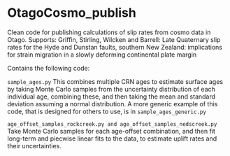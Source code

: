# OtagoCosmo_publish
Clean code for publishing calculations of slip rates from cosmo data in Otago. Supports:
Griffin, Stirling, Wilcken and Barrell: Late Quaternary slip rates for the Hyde and Dunstan faults,
southern New Zealand: implications for strain migration in a slowly deforming continental plate margin

Contains the following code:

`sample_ages.py`
This combines multiple CRN ages to estimate surface ages by taking Monte Carlo samples from
the uncertainty distribution of each individual age, combining these, and then taking the
mean and standard deviation assuming a normal distribution. A more generic example of this code,
that is designed for others to use, is in `sample_ages_generic.py`

`age_offset_samples_rockcreek.py and age_offset_samples_nedscreek.py`
Take Monte Carlo samples for each age-offset combination, and then fit
long-term and piecwise linear fits to the data, to estimate uplift rates
and their uncertainties.